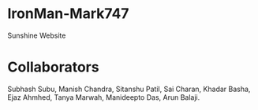 IronMan-Mark747
===============

Sunshine Website



Collaborators
======================
Subhash Subu,
Manish Chandra,
Sitanshu Patil,
Sai Charan,
Khadar Basha,
Ejaz Ahmhed,
Tanya Marwah,
Manideepto Das,
Arun Balaji.
